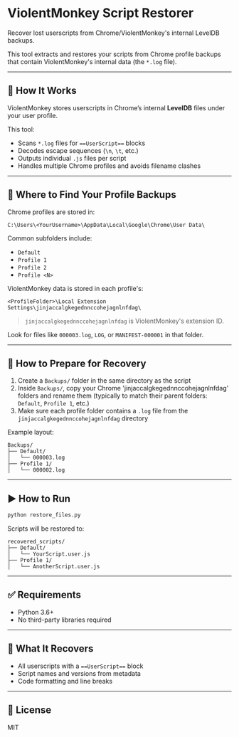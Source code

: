 # ViolentMonkey Script Restorer

Recover lost userscripts from Chrome/ViolentMonkey's internal LevelDB backups.

This tool extracts and restores your scripts from Chrome profile backups that contain ViolentMonkey's internal data (the `*.log` file).

---

## 🔧 How It Works

ViolentMonkey stores userscripts in Chrome’s internal **LevelDB** files under your user profile.

This tool:
- Scans `*.log` files for `==UserScript==` blocks
- Decodes escape sequences (`\n`, `\t`, etc.)
- Outputs individual `.js` files per script
- Handles multiple Chrome profiles and avoids filename clashes

---

## 📁 Where to Find Your Profile Backups

Chrome profiles are stored in:

```
C:\Users\<YourUsername>\AppData\Local\Google\Chrome\User Data\
```

Common subfolders include:
- `Default`
- `Profile 1`
- `Profile 2`
- `Profile <N>`

ViolentMonkey data is stored in each profile's:

```
<ProfileFolder>\Local Extension Settings\jinjaccalgkegednnccohejagnlnfdag\
```

> `jinjaccalgkegednnccohejagnlnfdag` is ViolentMonkey's extension ID.

Look for files like `000003.log`, `LOG`, or `MANIFEST-000001` in that folder.

---

## 📂 How to Prepare for Recovery

1. Create a `Backups/` folder in the same directory as the script
2. Inside `Backups/`, copy your Chrome 'jinjaccalgkegednnccohejagnlnfdag' folders and rename them (typically to match their parent folders: `Default`, `Profile 1`, etc.)
3. Make sure each profile folder contains a `.log` file from the `jinjaccalgkegednnccohejagnlnfdag` directory

Example layout:
```
Backups/
├── Default/
│   └── 000003.log
├── Profile 1/
│   └── 000002.log
```

---

## ▶️ How to Run

```bash
python restore_files.py
```

Scripts will be restored to:

```
recovered_scripts/
├── Default/
│   └── YourScript.user.js
├── Profile 1/
│   └── AnotherScript.user.js
```

---

## ✅ Requirements

- Python 3.6+
- No third-party libraries required

---

## 🛟 What It Recovers

- All userscripts with a `==UserScript==` block
- Script names and versions from metadata
- Code formatting and line breaks

---

## 📝 License

MIT
